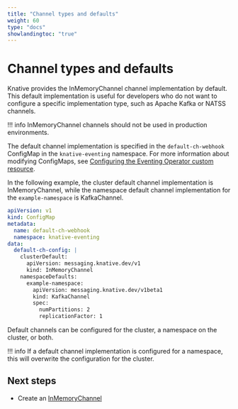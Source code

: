 ```yaml
---
title: "Channel types and defaults"
weight: 60
type: "docs"
showlandingtoc: "true"
---
```


# Channel types and defaults

Knative provides the InMemoryChannel channel implementation by default. This default implementation is useful for developers who do not want to configure a specific implementation type, such as Apache Kafka or NATSS channels.

!!! info
    InMemoryChannel channels should not be used in production environments.

The default channel implementation is specified in the `default-ch-webhook` ConfigMap in the `knative-eventing` namespace.
For more information about modifying ConfigMaps, see [Configuring the Eventing Operator custom resource](../../../install/operator/configuring-eventing-cr).

In the following example, the cluster default channel implementation is InMemoryChannel, while the namespace default channel implementation for the `example-namespace` is KafkaChannel.

```yaml
apiVersion: v1
kind: ConfigMap
metadata:
  name: default-ch-webhook
  namespace: knative-eventing
data:
  default-ch-config: |
    clusterDefault:
      apiVersion: messaging.knative.dev/v1
      kind: InMemoryChannel
    namespaceDefaults:
      example-namespace:
        apiVersion: messaging.knative.dev/v1beta1
        kind: KafkaChannel
        spec:
          numPartitions: 2
          replicationFactor: 1
```

Default channels can be configured for the cluster, a namespace on the cluster, or both.

!!! info
    If a default channel implementation is configured for a namespace, this will overwrite the configuration for the cluster.

## Next steps

- Create an [InMemoryChannel](../create-default-channel)
